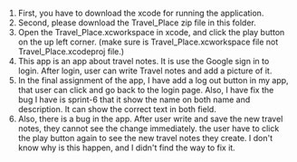1. First, you have to download the xcode for running the application.
2. Second, please download the Travel_Place zip file in this folder.
3. Open the Travel_Place.xcworkspace in xcode, and click the play button on the up left corner. (make sure is Travel_Place.xcworkspace file not Travel_Place.xcodeproj file.)
4. This app is an app about travel notes. It is use the Google sign in to login. After login, user can write Travel notes and add a picture of it.
5. In the final assignment of the app, I have add a log out button in my app, that user can click and go back to the login page. Also, I have fix the bug I have is sprint-6 that it show the name on both name and description. It can show the correct text in both field. 
6. Also, there is a bug in the app. After user write and save the new travel notes, they cannot see the change immediately. the user have to click the play button again to see the new travel notes they create. I don't know why is this happen, and I didn't find the way to fix it. 

